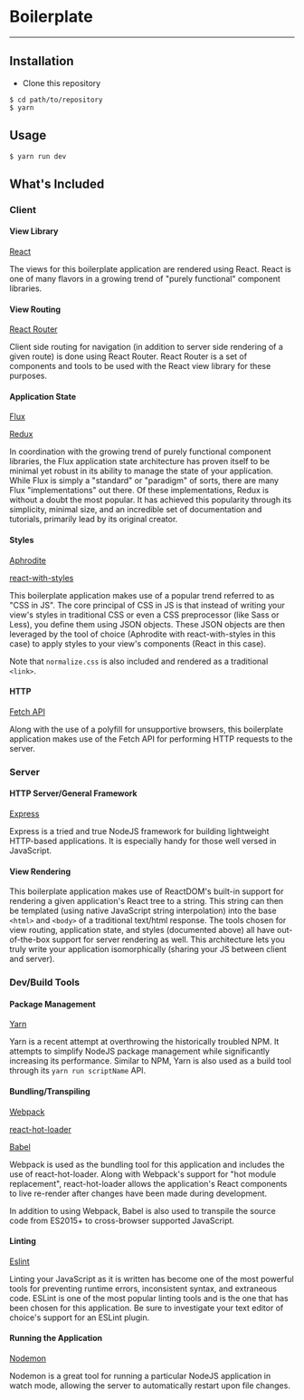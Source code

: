 # Boilerplate

***

## Installation

- Clone this repository

```
$ cd path/to/repository
$ yarn
```

## Usage

```
$ yarn run dev
```

## What's Included

### Client

#### View Library

[React](https://facebook.github.io/react/)

The views for this boilerplate application are rendered using React. React is one of many flavors in a growing trend of "purely functional" component libraries.

#### View Routing

[React Router](https://reacttraining.com/react-router/)

Client side routing for navigation (in addition to server side rendering of a given route) is done using React Router. React Router is a set of components and tools to be used with the React view library for these purposes.

#### Application State

[Flux](https://facebook.github.io/flux/)

[Redux](http://redux.js.org/)

In coordination with the growing trend of purely functional component libraries, the Flux application state architecture has proven itself to be minimal yet robust in its ability to manage the state of your application. While Flux is simply a "standard" or "paradigm" of sorts, there are many Flux "implementations" out there. Of these implementations, Redux is without a doubt the most popular. It has achieved this popularity through its simplicity, minimal size, and an incredible set of documentation and tutorials, primarily lead by its original creator.

#### Styles

[Aphrodite](https://github.com/Khan/aphrodite)

[react-with-styles](https://github.com/airbnb/react-with-styles)



This boilerplate application makes use of a popular trend referred to as "CSS in JS". The core principal of CSS in JS is that instead of writing your view's styles in traditional CSS or even a CSS preprocessor (like Sass or Less), you define them using JSON objects. These JSON objects are then leveraged by the tool of choice (Aphrodite with react-with-styles in this case) to apply styles to your view's components (React in this case).

Note that `normalize.css` is also included and rendered as a traditional `<link>`.

#### HTTP

[Fetch API](https://developer.mozilla.org/en-US/docs/Web/API/Fetch_API)

Along with the use of a polyfill for unsupportive browsers, this boilerplate application makes use of the Fetch API for performing HTTP requests to the server.

### Server

#### HTTP Server/General Framework

[Express](http://expressjs.com/)

Express is a tried and true NodeJS framework for building lightweight HTTP-based applications. It is especially handy for those well versed in JavaScript.

#### View Rendering

This boilerplate application makes use of ReactDOM's built-in support for rendering a given application's React tree to a string. This string can then be templated (using native JavaScript string interpolation) into the base `<html>` and `<body>` of a traditional text/html response. The tools chosen for view routing, application state, and styles (documented above) all have out-of-the-box support for server rendering as well. This architecture lets you truly write your application isomorphically (sharing your JS between client and server).

### Dev/Build Tools

#### Package Management

[Yarn](https://yarnpkg.com/en/)

Yarn is a recent attempt at overthrowing the historically troubled NPM. It attempts to simplify NodeJS package management while significantly increasing its performance. Similar to NPM, Yarn is also used as a build tool through its `yarn run scriptName` API.

#### Bundling/Transpiling

[Webpack](https://webpack.js.org/)

[react-hot-loader](https://github.com/gaearon/react-hot-loader)

[Babel](https://babeljs.io/)

Webpack is used as the bundling tool for this application and includes the use of react-hot-loader. Along with Webpack's support for "hot module replacement", react-hot-loader allows the application's React components to live re-render after changes have been made during development.

In addition to using Webpack, Babel is also used to transpile the source code from ES2015+ to cross-browser supported JavaScript.

#### Linting

[Eslint](http://eslint.org/)

Linting your JavaScript as it is written has become one of the most powerful tools for preventing runtime errors, inconsistent syntax, and extraneous code. ESLint is one of the most popular linting tools and is the one that has been chosen for this application. Be sure to investigate your text editor of choice's support for an ESLint plugin.

#### Running the Application

[Nodemon](https://nodemon.io/)

Nodemon is a great tool for running a particular NodeJS application in watch mode, allowing the server to automatically restart upon file changes.
